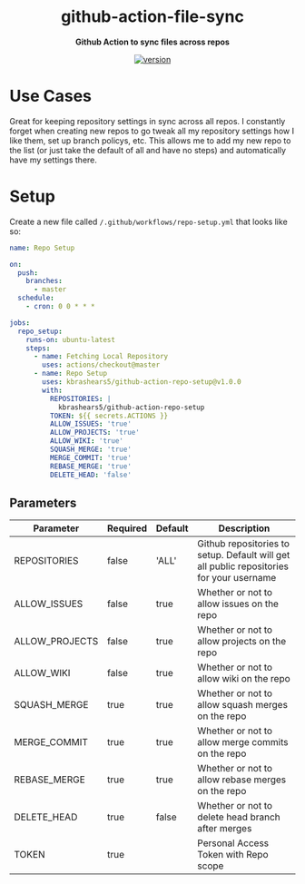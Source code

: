 <h1 align="center">github-action-file-sync</h1>


<div align="center">

<b>Github Action to sync files across repos</b>

[![version](https://img.shields.io/github/v/release/kbrashears5/github-action-repo-setup)](https://img.shields.io/github/v/release/kbrashears5/github-action-repo-setup)

</div>


# Use Cases
Great for keeping repository settings in sync across all repos. I constantly forget when creating new repos to go tweak all my repository settings how I like them, set up branch policys, etc. This allows me to add my new repo to the list (or just take the default of all and have no steps) and automatically have my settings there.

# Setup
Create a new file called `/.github/workflows/repo-setup.yml` that looks like so:
```yaml
name: Repo Setup

on:
  push:
    branches:
      - master
  schedule:
    - cron: 0 0 * * *

jobs:
  repo_setup:
    runs-on: ubuntu-latest
    steps:
      - name: Fetching Local Repository
        uses: actions/checkout@master
      - name: Repo Setup
        uses: kbrashears5/github-action-repo-setup@v1.0.0
        with:
          REPOSITORIES: |
            kbrashears5/github-action-repo-setup
          TOKEN: ${{ secrets.ACTIONS }}
          ALLOW_ISSUES: 'true'
          ALLOW_PROJECTS: 'true'
          ALLOW_WIKI: 'true'
          SQUASH_MERGE: 'true'
          MERGE_COMMIT: 'true'
          REBASE_MERGE: 'true'
          DELETE_HEAD: 'false'
```
## Parameters
| Parameter | Required | Default | Description |
| --- | --- | --- | --- |
| REPOSITORIES | false | 'ALL' | Github repositories to setup. Default will get all public repositories for your username |
| ALLOW_ISSUES | false | true | Whether or not to allow issues on the repo |
| ALLOW_PROJECTS | false | true | Whether or not to allow projects on the repo |
| ALLOW_WIKI | false | true | Whether or not to allow wiki on the repo |
| SQUASH_MERGE | true | true | Whether or not to allow squash merges on the repo |
| MERGE_COMMIT | true | true | Whether or not to allow merge commits on the repo |
| REBASE_MERGE | true | true | Whether or not to allow rebase merges on the repo |
| DELETE_HEAD | true | false | Whether or not to delete head branch after merges |
| TOKEN | true |  |Personal Access Token with Repo scope |